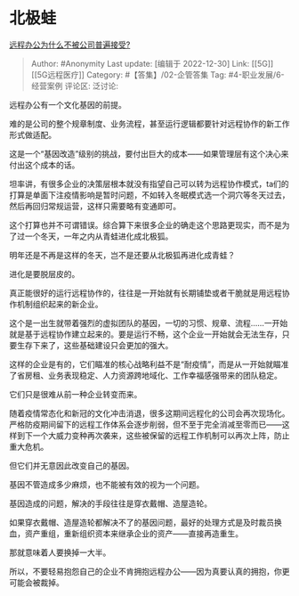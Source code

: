 # 北极蛙
[远程办公为什么不被公司普遍接受?](https://www.zhihu.com/question/333127774/answer/2821801843)

> Author: #Anonymity
> Last update: [编辑于 2022-12-30]
> Link: [[5G]] [[5G远程医疗]]
> Category: #【答集】/02-企管答集
> Tag: #4-职业发展/6-经营案例
> 评论区:
> 泛讨论:

远程办公有一个文化基因的前提。

难的是公司的整个规章制度、业务流程，甚至运行逻辑都要针对远程协作的新工作形式做适配。

这是一个“基因改造”级别的挑战，要付出巨大的成本——如果管理层有这个决心来付出这个成本的话。

坦率讲，有很多企业的决策层根本就没有指望自己可以转为远程协作模式，ta们的打算是单面下注疫情影响是暂时问题，不如转入冬眠模式选一个洞穴等冬天过去，然后再回归常规运营，这样只需要略有变通即可。

这个打算也并不可谓错误。综合算下来很多企业的确走这个思路更现实，而不是为了过一个冬天，一年之内从青蛙进化成北极狐。

明年还是不再是这样的冬天，岂不是还要从北极狐再进化成青蛙？

进化是要脱层皮的。

真正能很好的运行远程协作的，往往是一开始就有长期铺垫或者干脆就是用远程协作机制组织起来的新企业。

这个是一出生就带着强烈的虚拟团队的基因，一切的习惯、规章、流程……一开始就是基于远程协作建立起来的。要是运行不畅，这个企业一开始就会无法生存，只要生存下来了，这些基础建设只会更加的强大。

这样的企业是有的，它们瞄准的核心战略利益不是“耐疫情”，而是从一开始就瞄准了省房租、业务表现稳定、人力资源跨地域化、工作幸福感强带来的团队稳定。

它们只是很难从前一种企业转变而来。

随着疫情常态化和新冠的文化冲击消退，很多这期间远程化的公司会再次现场化。严格防疫期间留下的远程工作体系会逐步削弱，但不至于完全消减至零而已——这样到下一个大威力变种再次袭来，这些被保留的远程工作机制可以再次上阵，防止重大危机。

但它们并无意因此改变自己的基因。

基因不管造成多少麻烦，也不能被有效的视为一个问题。

基因造成的问题，解决的手段往往是穿衣戴帽、造屋造轮。

如果穿衣戴帽、造屋造轮都解决不了的基因问题，最好的处理方式是及时裁员换血，资产重组，重新组织资本来继承企业的资产——直接再造重生。

那就意味着人要换掉一大半。

所以，不要轻易抱怨自己的企业不肯拥抱远程办公——因为真要认真的拥抱，你更可能会被裁掉。
